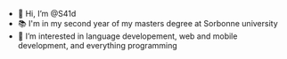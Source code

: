 - 👋 Hi, I’m @S41d
- 📚 I'm in my second year of my masters degree at Sorbonne university
- 👀 I’m interested in language developement, web and mobile development, and everything programming
